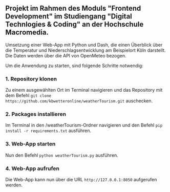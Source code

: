 ## Projekt im Rahmen des Moduls "Frontend Development" im Studiengang "Digital Technlogies & Coding" an der Hochschule Macromedia.

Umsetzung einer Web-App mit Python und Dash, die einen Überblick über die Temperatur und Niederschlagsentwicklung am Beispielort Köln darstellt. Die Daten werden über die API von OpenMeteo bezogen.

Um die Anwendung zu starten, sind folgende Schritte notwendig:

### 1.	Repository klonen
Zu einem ausgewählten Ort im Terminal navigieren und das Repository mit dem Befehl `git clone https://github.com/kbwetteronline/weatherTourism.git` auschecken.

### 2.	Packages installieren
Im Terminal in den /weatherTourism-Ordner navigieren und den Befehl `pip install -r requirements.txt` ausführen.

### 3.	Web-App starten
Nun den Befehl `python weatherTourism.py` ausführen.

### 4.	Web-App aufrufen
Die Web-App kann nun über die URL `http://127.0.0.1:8050` aufgerufen werden.
